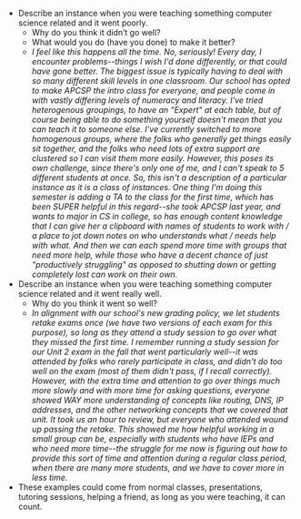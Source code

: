 * Describe an instance when you were teaching something computer science related and it went poorly.
   - Why do you think it didn’t go well?
   - What would you do (have you done) to make it better?
   - *I feel like this happens all the time. No, seriously! Every day, I encounter problems--things I wish I'd done differently, or that could have gone better. The biggest issue is typically having to deal with so many different skill levels in one classroom. Our school has opted to make APCSP the intro class for everyone, and people come in with vastly differing levels of numeracy and literacy. I've tried heterogenous groupings, to have an "Expert" at each table, but of course being able to do something yourself doesn't mean that you can teach it to someone else. I've currently switched to more homogenous groups, where the folks who generally get things easily sit together, and the folks who need lots of extra support are clustered so I can visit them more easily. However, this poses its own challenge, since there's only one of me, and I can't speak to 5 different students at once. So, this isn't a description of a particular instance as it is a class of instances. One thing I'm doing this semester is adding a TA to the class for the first time, which has been SUPER helpful in this regard--she took APCSP last year, and wants to major in CS in college, so has enough content knowledge that I can give her a clipboard with names of students to work with / a place to jot down notes on who understands what / needs help with what. And then we can each spend more time with groups that need more help, while those who have a decent chance of just "productively struggling" as opposed to shutting down or getting completely lost can work on their own.*
 * Describe an instance when you were teaching something computer science related and it went really well.
   - Why do you think it went so well?
   - *In alignment with our school's new grading policy, we let students retake exams once (we have two versions of each exam for this purpose), so long as they attend a study session to go over what they missed the first time. I remember running a study session for our Unit 2 exam in the fall that went particularly well--it was attended by folks who rarely participate in class, and didn't do too well on the exam (most of them didn't pass, if I recall correctly). However, with the extra time and attention to go over things much more slowly and with more time for asking questions, everyone showed WAY more understanding of concepts like routing, DNS, IP addresses, and the other networking concepts that we covered that unit. It took us an hour to review, but everyone who attended wound up passing the retake. This showed me how helpful working in a small group can be, especially with students who have IEPs and who need more time--the struggle for me now is figuring out how to provide this sort of time and attention during a regular class period, when there are many more students, and we have to cover more in less time.*
 * These examples could come from normal classes, presentations, tutoring sessions, helping a friend, as long as you were teaching, it can count.
